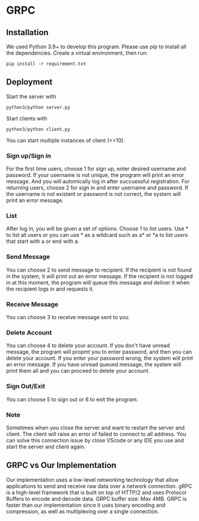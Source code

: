 # GRPC 

## Installation 

We used Python 3.9+ to develop this program. Please use pip to install all the dependencies. Create a virtual environment, then run:

```
pip install -r requirement.txt
```
## Deployment 

Start the server with 
```
python3/python server.py
```
Start clients with 
```
python3/python client.py
```
You can start multiple instances of client (<=10). 

### Sign up/Sign in
For the first time users, choose 1 for sign up, enter desired username and password. 
If your username is not unique, the program will print an error message. And you will automically log in after succuessful registration. 
For returning users, choose 2 for sign in and enter username and password. If the username is not existent or password is not correct, the system will print an error message.  

### List
After log in, you will be given a set of options. Choose 1 to list users. Use * to list all users or you can use * as a wildcard such as a* or *a to list users that start with a or end with a. 

### Send Message
You can choose 2 to send message to recipient. If the recipient is not found in the system, it will print out an error message. If the recipient is not logged in at this moment, the program will queue this message and deliver it when the recipient logs in and requests it. 

### Receive Message
You can choose 3 to receive message sent to you. 

### Delete Account 
You can choose 4 to delete your account. If you don't have unread message, the program will propmt you to enter password, and then you can delete your account. If you enter your password wrong, the system will print an error message. If you have unread queued message, the system will print them all and you can proceed to delete your account. 

### Sign Out/Exit
You can choose 5 to sign out or 6 to exit the program. 

### Note 
Sometimes when you close the server and want to restart the server and client. The client will raise an error of failed to connect to all address. 
You can solve this connection issue by close VScode or any IDE you use and start the server and client again. 

## GRPC vs Our Implementation
Our implementation uses a low-level networking technology that allow applications to send and receive raw data over a network connection. gRPC is a high-level framework that is built on top of HTTP/2 and uses Protocol Buffers to encode and decode data.
GRPC buffer size: Max 4MB. GRPC is faster than our implementation since it uses binary encoding and compression, as well as multiplexing over a single connection. 



